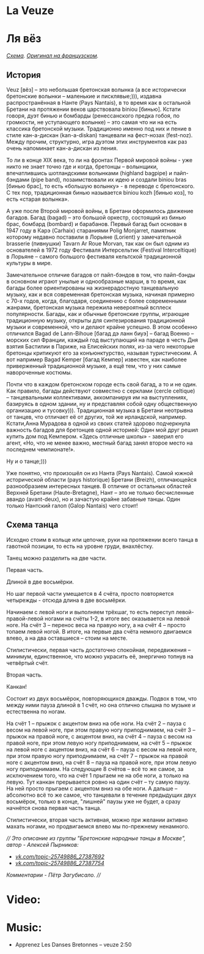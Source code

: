 La Veuze
========
# Ля вёз
_[Схема](https://translate.google.ru/translate?hl=en&sl=fr&tl=ru&u=http%3A%2F%2Fdansesbretonnes.gwalarn.org%2Fdanses%2Fveuze.html&sandbox=1). [Оригинал на французском](http://dansesbretonnes.gwalarn.org/danses/veuze.html)._

## История
Veuz [вёз] – это небольшая бретонская волынка (а все исторически бретонские волынки – маленькие и писклявые;))), издавна распространённая в Нанте (Pays Nantais), в то время как в остальной Бретани на протяжении веков царствовала biniou [бинью]. Кстати говоря, дуэт бинью и бомбарды (ренессанского предка гобоя, по громкости, не уступающего волынке) – это самая что ни на есть классика бретонской музыки. Традиционно именно под них и пение в стиле кан-а-дискан (kan-a-diskan) танцевали на фест-нозах (fest-noz). Между прочим, структурно, игра дуэтом этих инструментов как раз очень напоминает кан-а-дискан из пения. 

То ли в конце XIX века, то ли на фронтах Первой мировой войны - уже никто не знает точно где и когда, бретонцы – волынщики, впечатлившись шотландскими волынками (highland bagpipe) и пайп-бэндами (pipe band), позаимствовали их идею и создали biniou bras [бинью брас], то есть «большую волынку» - в переводе с бретонского. С тех пор, традиционная бинью называется biniou kozh [бинью коз], то есть «старая волынка». 

А уже после Второй мировой войны, в Бретани оформилось движение багадов. Багад (bagad) – это большой оркестр, состоящий из бинью брас, бомбард (bombard) и барабанов. 
Первый багад был основан в 1947 году в Карэ (Carhaix) стараниями Polig Monjarret, памятник которому недавно поставили в Лорьяне (Lorient) у замечательной brasserie (пивнушки) Tavarn Ar Roue Morvan, так как он был одним из основателей в 1972 году Фестиваля Интерсельтик (Festival Interceltique) в Лорьяне – самого большого фестиваля кельтской традиционной культуры в мире.

Замечательное отличие багадов от пайп-бэндов в том, что пайп-бэнды в основном играют унылые и однообразные марши, в то время, как багады более ориентированы на жизнерадостную танцевальную музыку, как и вся современная бретонская музыка, начиная примерно с 70-х годов, когда, благодаря, соединению с более современными жанрами, бретонская музыка пережила невероятный всплеск популярности. Багады, как и обычные бретонские группы, играющие традиционную музыку, открыты для синтезирования традиционной музыки и современной, что и делают крайне успешно. В этом особенно отличился Bagad de Lann-Bihoue [багад дэ ланн биуэ] – багад Военно – морских сил Франции, каждый год выступающий на параде в честь Дня взятия Бастилии в Париже, на Елисейских полях, из-за чего некоторые бретонцы критикуют его за конъюнктурство, называя туристическим. А вот например Bagad Kemper [багад Кемпер] известен, как наиболее приверженный традиционной музыке, а ещё тем, что у них самые навороченные костюмы. 

Почти что в каждом бретонском городе есть свой багад, а то и не один. 
Как правило, багады действуют совместно с серклами (cercle celtique) – танцевальными коллективами, аккомпанируя им на выступлениях, базируясь в одном здании, ну и представляя собой одну общественную организацию и тусовку))). Традиционная музыка в Бретани неотрывна от танцев, что отличает её от других, той же ирландской, например.
Кстати,Анна Мурадова в одной из своих статей здорово подчеркнула важность багадов для бретонцев одной историей: Один мой друг решил купить дом под Кемпером. «Здесь отличные школы» - заверил его агент, «Но, что не менее важно, местный багад занял второе место на последнем чемпионате!».

Ну и о танце;)))

Уже понятно, что произошёл он из Нанта (Pays Nantais). Самой южной исторической области (pays historique) Бретани (Breizh), отличающейся разнообразием интересных танцев. В отличие от остальных областей Верхней Бретани (Haute-Bretagne), Нант – это не только бесчисленные авандо (avant-deux), но и зачастую крайне забавные танцы. Один только Нантский галоп (Galop Nantais) чего стоит!

## Схема танца

Исходно стоим в кольце или цепочке, руки на протяжении всего танца в гавотной позиции, то есть на уровне груди, внахлёстку.

Танец можно разделить на две части.

Первая часть.

Длиной в две восьмёрки.

Но шаг первой части умещается в 4 счёта, просто повторяется четырежды - отсюда длина в две восьмёрки.

Начинаем с левой ноги и выполняем трёхшаг, то есть переступ левой-правой-левой ногами на счёты 1-2, в итоге вес оказывается на левой ноге. На счёт 3 – перенос веса на правую ногу, а на счёт 4 – просто топаем левой ногой. В итоге, на первые два счёта немного двигаемся влево, а на два оставшиеся – стоим на месте. 

Стилистически, первая часть достаточно спокойная, передвижения – минимум, единственное, что можно украсить её, энергично топнув на четвёртый счёт.

Вторая часть.

Канкан! 

Состоит из двух восьмёрок, повторяющихся дважды. Подвох в том, что между ними пауза длиной в 1 счёт, но она отлично слышна по музыке и естественна по ногам.

На счёт 1 – прыжок с акцентом вниз на обе ноги. На счёт 2 – пауза с весом на левой ноге, при этом правую ногу приподнимаем, на счёт 3 – прыжок на правой ноге, с акцентом вниз, на счёт 4 – пауза с весом на правой ноге, при этом левую ногу приподнимаем, на счёт 5 – прыжок на левой ноге с акцентом вниз, на счёт 6 – пауза с весом на левой ноге, при этом правую ногу приподнимаем, на счёт 7 – прыжок на правой ноге с акцентом вниз, на счёт 8 – пауза на правой ноге, при этом левую ногу приподнимаем. На следующие 8 счётов – всё то же самое, за исключением того, что на счёт 1 прыгаем не на обе ноги, а только на левую. 
Тут канкан прерывается ровно на один счёт – ту самую паузу. На ней просто прыгаем с акцентом вниз на обе ноги.
А дальше – абсолютно всё то же самое, что танцевали в течение предыдущих двух восьмёрок, только в конце, "лишней" паузы уже не будет, а сразу начнётся снова первая часть танца.

Стилистически, вторая часть активная, можно при желании активно махать ногами, но продвигаемся влево мы по-прежнему ненамного.

_// Это описание из группы "Бретонские народные танцы в Москве", автор - Алексей Пырников:_

- _[vk.com/topic-25749886_27387692](https://vk.com/topic-25749886_27387692)_
- _[vk.com/topic-25749886_27387754](https://vk.com/topic-25749886_27387754)_

_Комментарии - Пётр Загубисало. //_

Video:
======

Music:
======
- Apprenez Les Danses Bretonnes – veuze 2:50
